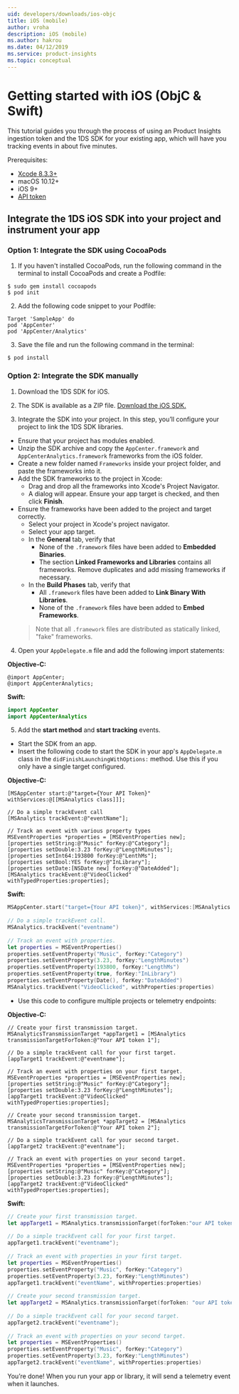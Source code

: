```yaml
---
uid: developers/downloads/ios-objc
title: iOS (mobile)
author: vroha
description: iOS (mobile)
ms.author: hakrou
ms.date: 04/12/2019
ms.service: product-insights
ms.topic: conceptual
---
```


# Getting started with iOS (ObjC & Swift) 
 
This tutorial guides you through the process of using an Product Insights ingestion token and the 1DS SDK for your existing app, which will have you tracking events in about five minutes. 
 
Prerequisites:
- [Xcode 8.3.3+](https://developer.apple.com/xcode/downloads/) 
- macOS 10.12+ 
- iOS 9+ 
- [API token](xref:developers/downloads/api-token)

## Integrate the 1DS iOS SDK into your project and instrument your app

### Option 1: Integrate the SDK using CocoaPods

1. If you haven't installed CocoaPods, run the following command in the terminal to install CocoaPods and create a Podfile:

```Terminal
$ sudo gem install cocoapods 
$ pod init 
```

2. Add the following code snippet to your Podfile:

```Podfile
Target 'SampleApp' do 
pod 'AppCenter' 
pod 'AppCenter/Analytics' 
```

3. Save the file and run the following command in the terminal:

```Terminal
$ pod install
```
 
### Option 2: Integrate the SDK manually

1. Download the 1DS SDK for iOS. 

2. The SDK is available as a ZIP file. [Download the iOS SDK.](https://github.com/Microsoft/AppCenter-SDK-Apple/releases/latest) 

3. Integrate the SDK into your project. In this step, you’ll configure your project to link the 1DS SDK libraries. 
- Ensure that your project has modules enabled. 
- Unzip the SDK archive and copy the `AppCenter.framework` and `AppCenterAnalytics.framework` frameworks from the iOS folder. 
- Create a new folder named `Frameworks` inside your project folder, and paste the frameworks into it.
- Add the SDK frameworks to the project in Xcode: 
    * Drag and drop all the frameworks into Xcode's Project Navigator. 
    * A dialog will appear. Ensure your app target is checked, and then click **Finish**. 
- Ensure the frameworks have been added to the project and target correctly. 
    * Select your project in Xcode's project navigator. 
    * Select your app target. 
    * In the **General** tab, verify that 
        - None of the `.framework` files have been added to **Embedded Binaries**. 
        - The section **Linked Frameworks and Libraries** contains all frameworks. Remove duplicates and add missing frameworks if necessary.
    * In the **Build Phases** tab, verify that 
        - All `.framework` files have been added to **Link Binary With Libraries**. 
        - None of the `.framework` files have been added to **Embed Frameworks**. 
    > Note that all `.framework` files are distributed as statically linked, "fake" frameworks.

4. Open your `AppDelegate.m` file and add the following import statements:

**Objective-C:**

```obj-c
@import AppCenter; 
@import AppCenterAnalytics;
```

**Swift:**
```swift
import AppCenter 
import AppCenterAnalytics 
```

5. Add the **start method** and **start tracking** events. 
 - Start the SDK from an app. 
 - Insert the following code to start the SDK in your app's `AppDelegate.m` class in the `didFinishLaunchingWithOptions:` method. Use this if you only have a single target configured.

**Objective-C:**

```obj-c
[MSAppCenter start:@"target={Your API Token}" withServices:@[[MSAnalytics class]]]; 

// Do a simple trackEvent call 
[MSAnalytics trackEvent:@"eventName"]; 
 
// Track an event with various property types 
MSEventProperties *properties = [MSEventProperties new]; 
[properties setString:@"Music" forKey:@"Category"]; 
[properties setDouble:3.23 forKey:@"LengthMinutes"]; 
[properties setInt64:193800 forKey:@"LenthMs"]; 
[properties setBool:YES forKey:@"InLibrary"]; 
[properties setDate:[NSDate new] forKey:@"DateAdded"]; 
[MSAnalytics trackEvent:@"VideoClicked" withTypedProperties:properties]; 
```

**Swift:**
```swift   
MSAppCenter.start("target={Your API token}", withServices:[MSAnalytics.self]) 
 
// Do a simple trackEvent call. 
MSAnalytics.trackEvent("eventname") 
 
// Track an event with properties. 
let properties = MSEventProperties() 
properties.setEventProperty("Music", forKey:"Category") 
properties.setEventProperty(3.23, forKey:"LengthMinutes") 
properties.setEventProperty(193800, forKey:"LengthMs") 
properties.setEventProperty(true, forKey:"InLibrary") 
properties.setEventProperty(Date(), forKey:"DateAdded") 
MSAnalytics.trackEvent("VideoClicked", withProperties:properties) 
```
 
 - Use this code to configure multiple projects or telemetry endpoints:

**Objective-C:**

```obj-c
// Create your first transmission target. 
MSAnalyticsTransmissionTarget *appTarget1 = [MSAnalytics transmissionTargetForToken:@"Your API token 1"]; 
 
// Do a simple trackEvent call for your first target. 
[appTarget1 trackEvent:@"eventname"]; 
 
// Track an event with properties on your first target. 
MSEventProperties *properties = [MSEventProperties new]; 
[properties setString:@"Music" forKey:@"Category"]; 
[properties setDouble:3.23 forKey:@"LengthMinutes"]; 
[appTarget1 trackEvent:@"VideoClicked" withTypedProperties:properties]; 
 
// Create your second transmission target. 
MSAnalyticsTransmissionTarget *appTarget2 = [MSAnalytics transmissionTargetForToken:@"Your API token 2"]; 
 
// Do a simple trackEvent call for your second target. 
[appTarget2 trackEvent:@"eventname"]; 
 
// Track an event with properties on your second target. 
MSEventProperties *properties = [MSEventProperties new]; 
[properties setString:@"Music" forKey:@"Category"]; 
[properties setDouble:3.23 forKey:@"LengthMinutes"]; 
[appTarget2 trackEvent:@"VideoClicked" withTypedProperties:properties]; 
```

**Swift:**

```swift
// Create your first transmission target. 
let appTarget1 = MSAnalytics.transmissionTarget(forToken:"our API token 1") 
 
// Do a simple trackEvent call for your first target. 
appTarget1.trackEvent("eventname"); 
 
// Track an event with properties in your first target. 
let properties = MSEventProperties() 
properties.setEventProperty("Music", forKey:"Category") 
properties.setEventProperty(3.23, forKey:"LengthMinutes") 
appTarget1.trackEvent("eventName", withProperties:properties) 
 
// Create your second transmission target. 
let appTarget2 = MSAnalytics.transmissionTarget(forToken: "our API token 2") 
 
// Do a simple trackEvent call for your second target. 
appTarget2.trackEvent("eventname"); 
 
// Track an event with properties on your second target. 
let properties = MSEventProperties() 
properties.setEventProperty("Music", forKey:"Category") 
properties.setEventProperty(3.23, forKey:"LengthMinutes") 
appTarget2.trackEvent("eventName", withProperties:properties) 
```
 
You’re done! When you run your app or library, it will send a telemetry event when it launches. 
